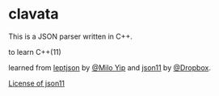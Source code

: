 # clavata

This is a JSON parser written in C++.

to learn C++(11)

learned from [leptjson](https://github.com/miloyip/json-tutorial) by [@Milo Yip](https://github.com/miloyip) and [json11](https://github.com/dropbox/json11) by [@Dropbox](https://github.com/dropbox).

[License of json11](https://github.com/dropbox/json11/blob/master/LICENSE.txt)

